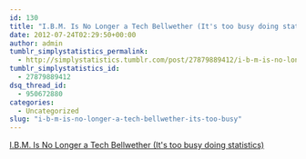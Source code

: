 ```yaml
---
id: 130
title: "I.B.M. Is No Longer a Tech Bellwether (It's too busy doing statistics)"
date: 2012-07-24T02:29:50+00:00
author: admin
tumblr_simplystatistics_permalink:
  - http://simplystatistics.tumblr.com/post/27879889412/i-b-m-is-no-longer-a-tech-bellwether-its-too-busy
tumblr_simplystatistics_id:
  - 27879889412
dsq_thread_id:
  - 950672880
categories:
  - Uncategorized
slug: "i-b-m-is-no-longer-a-tech-bellwether-its-too-busy"
---
```

[I.B.M. Is No Longer a Tech Bellwether (It's too busy doing statistics)](http://bits.blogs.nytimes.com/2012/07/23/ibm-no-longer-a-tech-bellwether/?smid=tu-share)
